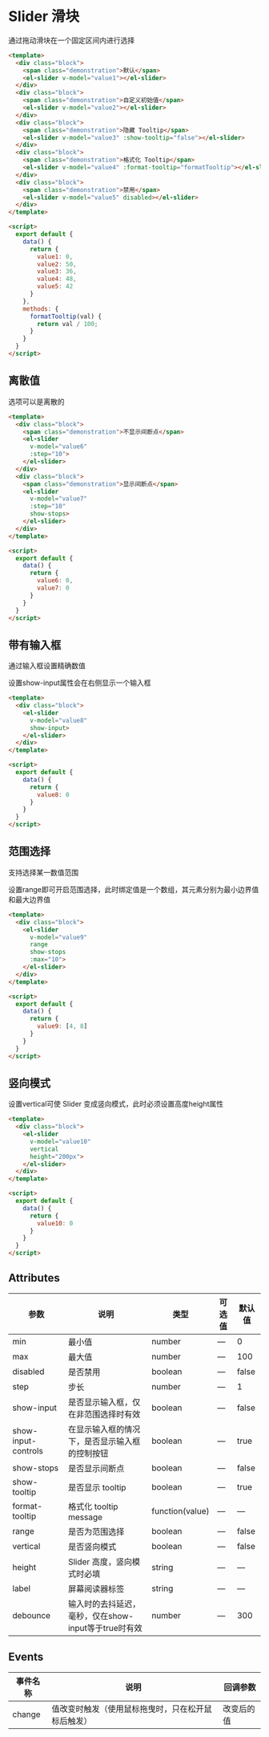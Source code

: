 # Slider 滑块

通过拖动滑块在一个固定区间内进行选择

```html
<template>
  <div class="block">
    <span class="demonstration">默认</span>
    <el-slider v-model="value1"></el-slider>
  </div>
  <div class="block">
    <span class="demonstration">自定义初始值</span>
    <el-slider v-model="value2"></el-slider>
  </div>
  <div class="block">
    <span class="demonstration">隐藏 Tooltip</span>
    <el-slider v-model="value3" :show-tooltip="false"></el-slider>
  </div>
  <div class="block">
    <span class="demonstration">格式化 Tooltip</span>
    <el-slider v-model="value4" :format-tooltip="formatTooltip"></el-slider>
  </div>
  <div class="block">
    <span class="demonstration">禁用</span>
    <el-slider v-model="value5" disabled></el-slider>
  </div>
</template>

<script>
  export default {
    data() {
      return {
        value1: 0,
        value2: 50,
        value3: 36,
        value4: 48,
        value5: 42
      }
    },
    methods: {
      formatTooltip(val) {
        return val / 100;
      }
    }
  }
</script>
```

## 离散值

选项可以是离散的

```html
<template>
  <div class="block">
    <span class="demonstration">不显示间断点</span>
    <el-slider
      v-model="value6"
      :step="10">
    </el-slider>
  </div>
  <div class="block">
    <span class="demonstration">显示间断点</span>
    <el-slider
      v-model="value7"
      :step="10"
      show-stops>
    </el-slider>
  </div>
</template>

<script>
  export default {
    data() {
      return {
        value6: 0,
        value7: 0
      }
    }
  }
</script>
```

## 带有输入框

通过输入框设置精确数值

设置show-input属性会在右侧显示一个输入框

```html
<template>
  <div class="block">
    <el-slider
      v-model="value8"
      show-input>
    </el-slider>
  </div>
</template>

<script>
  export default {
    data() {
      return {
        value8: 0
      }
    }
  }
</script>
```

## 范围选择

支持选择某一数值范围

设置range即可开启范围选择，此时绑定值是一个数组，其元素分别为最小边界值和最大边界值

```html
<template>
  <div class="block">
    <el-slider
      v-model="value9"
      range
      show-stops
      :max="10">
    </el-slider>
  </div>
</template>

<script>
  export default {
    data() {
      return {
        value9: [4, 8]
      }
    }
  }
</script>
```

## 竖向模式

设置vertical可使 Slider 变成竖向模式，此时必须设置高度height属性

```html
<template>
  <div class="block">
    <el-slider
      v-model="value10"
      vertical
      height="200px">
    </el-slider>
  </div>
</template>

<script>
  export default {
    data() {
      return {
        value10: 0
      }
    }
  }
</script>
```

## Attributes

| 参数                | 说明                                                 | 类型            | 可选值 | 默认值 |
| ------------------- | ---------------------------------------------------- | --------------- | ------ | ------ |
| min                 | 最小值                                               | number          | —      | 0      |
| max                 | 最大值                                               | number          | —      | 100    |
| disabled            | 是否禁用                                             | boolean         | —      | false  |
| step                | 步长                                                 | number          | —      | 1      |
| show-input          | 是否显示输入框，仅在非范围选择时有效                 | boolean         | —      | false  |
| show-input-controls | 在显示输入框的情况下，是否显示输入框的控制按钮       | boolean         | —      | true   |
| show-stops          | 是否显示间断点                                       | boolean         | —      | false  |
| show-tooltip        | 是否显示 tooltip                                     | boolean         | —      | true   |
| format-tooltip      | 格式化 tooltip message                               | function(value) | —      | —      |
| range               | 是否为范围选择                                       | boolean         | —      | false  |
| vertical            | 是否竖向模式                                         | boolean         | —      | false  |
| height              | Slider 高度，竖向模式时必填                          | string          | —      | —      |
| label               | 屏幕阅读器标签                                       | string          | —      | —      |
| debounce            | 输入时的去抖延迟，毫秒，仅在show-input等于true时有效 | number          | —      | 300    |

## Events

| 事件名称 | 说明                                               | 回调参数   |
| -------- | -------------------------------------------------- | ---------- |
| change   | 值改变时触发（使用鼠标拖曳时，只在松开鼠标后触发） | 改变后的值 |